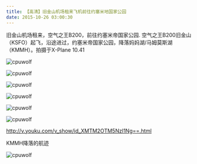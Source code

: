 ```yaml
---
title: 【高清】旧金山机场租来飞机前往约塞米地国家公园
date: 2015-10-26 03:00:30
---
```





旧金山机场租来，空气之王B200，前往约塞米帝国家公园.
空气之王B200旧金山（KSFO）起飞，沿途进过，约塞米帝国家公园，降落妈妈湖/马姆莫斯湖（KMMH）。拍摄于X-Plane 10.41





![cpuwolf](/images/data/attachment/201510/26/112331srcrxaxszctadsmu.jpg)

![cpuwolf](/images/data/attachment/201510/26/112346fo26zv6fv7lrv1nw.jpg)


![cpuwolf](/images/data/attachment/201510/26/112359hbn22hkykxh2hwbz.jpg)

![cpuwolf](/images/data/attachment/201510/26/112411t9g73owdgg7dbo85.jpg)


![cpuwolf](/images/data/attachment/201510/26/112428wa8p5q465ni5rido.jpg)

![cpuwolf](/images/data/attachment/201510/26/112441zoqdkqtqxfxdqrkj.jpg)


http://v.youku.com/v_show/id_XMTM2OTM5NzI1Ng==.html


KMMH降落的航迹

![cpuwolf](/images/data/attachment/201510/26/125128jw00sm6690sznitz.jpg)

